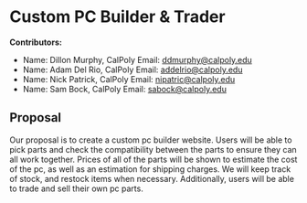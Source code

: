 # Custom PC Builder & Trader

**Contributors:** 
- Name: Dillon Murphy, CalPoly Email: ddmurphy@calpoly.edu
- Name: Adam Del Rio, CalPoly Email: addelrio@calpoly.edu
- Name: Nick Patrick, CalPoly Email: nipatric@calpoly.edu
- Name: Sam Bock, CalPoly Email: sabock@calpoly.edu

## Proposal
Our proposal is to create a custom pc builder website.  Users will be able to pick parts and check the compatibility between the parts to ensure they can all work together.  Prices of all of the parts will be shown to estimate the cost of the pc, as well as an estimation for shipping charges. We will keep track of stock, and restock items when necessary. Additionally, users will be able to trade and sell their own pc parts.
